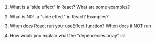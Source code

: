 1. What is a "side effect" in React? What are some examples?


2. What is NOT a "side effect" in React? Examples?


3. When does React run your useEffect function? When does it NOT run


4. How would you explain what the "dependecies array" is?

